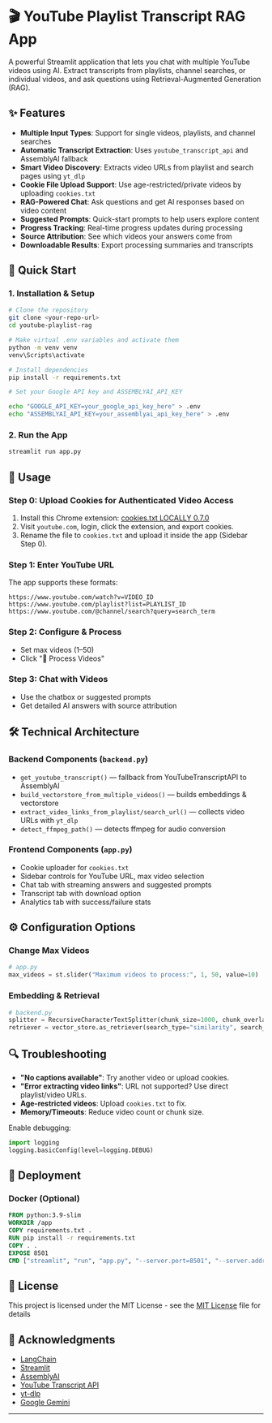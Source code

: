 
# 🎬 YouTube Playlist Transcript RAG App

A powerful Streamlit application that lets you chat with multiple YouTube videos using AI. Extract transcripts from playlists, channel searches, or individual videos, and ask questions using Retrieval-Augmented Generation (RAG).

## ✨ Features


- **Multiple Input Types**: Support for single videos, playlists, and channel searches
- **Automatic Transcript Extraction**: Uses `youtube_transcript_api` and AssemblyAI fallback
- **Smart Video Discovery**: Extracts video URLs from playlist and search pages using `yt_dlp`
- **Cookie File Upload Support**: Use age-restricted/private videos by uploading `cookies.txt`
- **RAG-Powered Chat**: Ask questions and get AI responses based on video content
- **Suggested Prompts**: Quick-start prompts to help users explore content
- **Progress Tracking**: Real-time progress updates during processing
- **Source Attribution**: See which videos your answers come from
- **Downloadable Results**: Export processing summaries and transcripts

## 🚀 Quick Start

### 1. Installation & Setup

```bash
# Clone the repository
git clone <your-repo-url>
cd youtube-playlist-rag

# Make virtual .env variables and activate them
python -m venv venv 
venv\Scripts\activate  

# Install dependencies
pip install -r requirements.txt

# Set your Google API key and ASSEMBLYAI_API_KEY

echo "GOOGLE_API_KEY=your_google_api_key_here" > .env
echo "ASSEMBLYAI_API_KEY=your_assemblyai_api_key_here" > .env
```

### 2. Run the App

```bash
streamlit run app.py
```

## 📱 Usage

### Step 0: Upload Cookies for Authenticated Video Access

1. Install this Chrome extension: [cookies.txt LOCALLY 0.7.0](https://chromewebstore.google.com/search/cookies.txt%20LOCALLY%200.7.0?hl=en-US&utm_source=ext_sidebar)
2. Visit `youtube.com`, login, click the extension, and export cookies.
3. Rename the file to `cookies.txt` and upload it inside the app (Sidebar Step 0).

### Step 1: Enter YouTube URL

The app supports these formats:

```
https://www.youtube.com/watch?v=VIDEO_ID
https://www.youtube.com/playlist?list=PLAYLIST_ID
https://www.youtube.com/@channel/search?query=search_term
```

### Step 2: Configure & Process

- Set max videos (1–50)
- Click "🚀 Process Videos"

### Step 3: Chat with Videos

- Use the chatbox or suggested prompts
- Get detailed AI answers with source attribution

## 🛠️ Technical Architecture

### Backend Components (`backend.py`)

- `get_youtube_transcript()` — fallback from YouTubeTranscriptAPI to AssemblyAI
- `build_vectorstore_from_multiple_videos()` — builds embeddings & vectorstore
- `extract_video_links_from_playlist/search_url()` — collects video URLs with `yt_dlp`
- `detect_ffmpeg_path()` — detects ffmpeg for audio conversion

### Frontend Components (`app.py`)

- Cookie uploader for `cookies.txt`
- Sidebar controls for YouTube URL, max video selection
- Chat tab with streaming answers and suggested prompts
- Transcript tab with download option
- Analytics tab with success/failure stats

## ⚙️ Configuration Options

### Change Max Videos

```python
# app.py
max_videos = st.slider("Maximum videos to process:", 1, 50, value=10)
```

### Embedding & Retrieval

```python
# backend.py
splitter = RecursiveCharacterTextSplitter(chunk_size=1000, chunk_overlap=200)
retriever = vector_store.as_retriever(search_type="similarity", search_kwargs={"k": 5})
```

## 🔍 Troubleshooting

- **"No captions available"**: Try another video or upload cookies.
- **"Error extracting video links"**: URL not supported? Use direct playlist/video URLs.
- **Age-restricted videos**: Upload `cookies.txt` to fix.
- **Memory/Timeouts**: Reduce video count or chunk size.

Enable debugging:

```python
import logging
logging.basicConfig(level=logging.DEBUG)
```

## 🚀 Deployment

### Docker (Optional)

```dockerfile
FROM python:3.9-slim
WORKDIR /app
COPY requirements.txt .
RUN pip install -r requirements.txt
COPY . .
EXPOSE 8501
CMD ["streamlit", "run", "app.py", "--server.port=8501", "--server.address=0.0.0.0"]
```

## 📄 License

This project is licensed under the MIT License - see the [MIT License](LICENSE) file for details

## 🙏 Acknowledgments

- [LangChain](https://github.com/langchain-ai/langchain)
- [Streamlit](https://streamlit.io/)
- [AssemblyAI](https://www.assemblyai.com/)
- [YouTube Transcript API](https://github.com/jdepoix/youtube-transcript-api)
- [yt-dlp](https://github.com/yt-dlp/yt-dlp)
- [Google Gemini](https://deepmind.google/technologies/gemini/)

---

